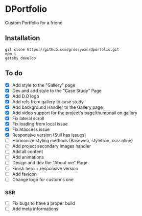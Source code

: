 # DPortfolio

Custom Portfolio for a friend

## Installation

```
git clone https://github.com/grossyoan/dporfolio.git
npm i
gatsby develop
```

## To do

- [x] Add style to the "Gallery" page
- [x] Dev and add style to the "Case Study" Page
- [x] Add D.O logo
- [x] Add refs from gallery to case study
- [x] Add background Handler to the Gallery page
- [x] Add video support for the project's page/thumbnail on gallery
- [x] Fix lateral scroll
- [x] Fix loading from local issue
- [x] Fix htaccess issue
- [x] Responsive version (Still has issues)
- [ ] Harmonize styling methods (Baseweb, styletron, css-inline)
- [ ] Add project secondary images handler
- [ ] Add all content
- [ ] Add animations
- [ ] Design and dev the "About me" Page
- [ ] Finish hero + responsive version
- [ ] Add favicon
- [ ] Change logo for custom's one

### SSR

- [ ] Fix bugs to have a proper build
- [ ] Add meta informations
